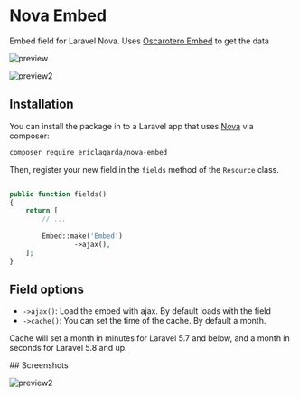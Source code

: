 # Nova Embed 

Embed field for Laravel Nova. Uses [Oscarotero Embed](https://github.com/oscarotero/Embed) to get the data

![preview](https://user-images.githubusercontent.com/74367/53722300-807ff800-3e65-11e9-8675-bd28ba33a4e1.png)

![preview2](https://user-images.githubusercontent.com/74367/53722303-8249bb80-3e65-11e9-830c-9d4c63a0cee8.png)

## Installation

You can install the package in to a Laravel app that uses [Nova](https://nova.laravel.com) via composer:


```bash
composer require ericlagarda/nova-embed
```

Then, register your new field in the `fields` method of the `Resource` class.

```php

public function fields()
{
    return [
        // ...
 
        Embed::make('Embed')
                ->ajax(),
    ];
}
```

## Field options

* `->ajax()`: Load the embed with ajax. By default loads with the field
* `->cache()`: You can set the time of the cache. By default a month.

Cache will set a month in minutes for Laravel 5.7 and below, and a month in seconds for Laravel 5.8 and up.

## Screenshots

![preview2](https://user-images.githubusercontent.com/74367/53722332-968db880-3e65-11e9-86d1-6cc77717b21e.png)
